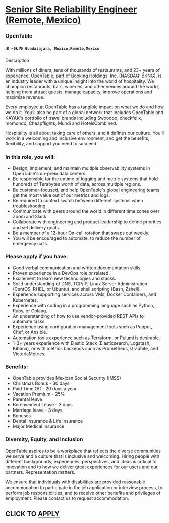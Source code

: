 # [Senior Site Reliability Engineer (Remote, Mexico)](https://www.remotewlb.com/apply/senior-site-reliability-engineer-remote-mexico)  
### OpenTable  
#### `💰 ~0k` `🌎 Guadalajara, Mexico,Remote,Mexico`  

Description

With millions of diners, tens of thousands of restaurants, and 23+ years of experience, OpenTable, part of Booking Holdings, Inc. (NASDAQ: BKNG), is an industry leader with a unique insight into the world of hospitality. We champion restaurants, bars, wineries, and other venues around the world, helping them attract guests, manage capacity, improve operations and maximize revenue.

Every employee at OpenTable has a tangible impact on what we do and how we do it. You’ll also be part of a global network that includes OpenTable and KAYAK's portfolio of travel brands including Swoodoo, checkfelix, momondo, Cheapflights, Mundi and HotelsCombined.

Hospitality is all about taking care of others, and it defines our culture. You’ll work in a welcoming and inclusive environment, and get the benefits, flexibility, and support you need to succeed.

###  **In this role, you will:**

  * Design, implement, and maintain multiple observability systems in OpenTable's on-prem data centers.
  * Be responsible for the uptime of logging and metric systems that hold hundreds of Terabytes worth of data, across multiple regions.
  * Be customer-focused, and help OpenTable's global engineering teams get the most value out of our metrics and logs.
  * Be required to context switch between different systems when troubleshooting.
  * Communicate with peers around the world in different time zones over Zoom and Slack.
  * Collaborate with engineering and product leadership to define priorities and set delivery goals.
  * Be a member of a 12-hour On-call rotation that swaps out weekly.
  * You will be encouraged to automate, to reduce the number of emergency calls.

###  **Please apply if you have:**

  * Good verbal communication and written documentation skills.
  * Proven experience in a DevOps role or related.
  * Excitement to learn new technologies and stacks.
  * Solid understanding of DNS, TCP/IP, Linux Server Administration (CentOS, RHEL, or Ubuntu), and shell scripting (Bash, Zshell).
  * Experience supporting services across VMs, Docker Containers, and Kubernetes.
  * Experience with coding in a programming language such as Python, Ruby, or Golang.
  * An understanding of how to use vendor-provided REST APIs to automate tasks.
  * Experience using configuration management tools such as Puppet, Chef, or Ansible.
  * Automation tools experience such as Terraform, or Pulumi is desirable.
  * 1-3+ years experience with Elastic Stack (Elasticsearch, Logstash, Kibana), or with metrics backends such as Prometheus, Graphite, and VictoriaMetrics.

###  **Benefits:**

  * OpenTable provides Mexican Social Security (IMSS)
  * Christmas Bonus - 30 days
  * Paid Time Off - 20 days a year
  * Vacation Premium - 25%
  * Parental leave
  * Bereavement Leave - 3 days
  * Marriage leave - 3 days
  * Bonuses
  * Dental Insurance & Life Insurance
  * Major Medical Insurance

###  **Diversity, Equity, and Inclusion**

OpenTable aspires to be a workplace that reflects the diverse communities we serve and a culture that is inclusive and welcoming. Hiring people with different backgrounds, experiences, perspectives, and ideas is critical to innovation and to how we deliver great experiences for our users and our partners. Representation matters.

We ensure that individuals with disabilities are provided reasonable accommodation to participate in the job application or interview process, to perform job responsibilities, and to receive other benefits and privileges of employment. Please contact us to request accommodation.

  
## CLICK TO [APPLY](https://www.remotewlb.com/apply/senior-site-reliability-engineer-remote-mexico)

